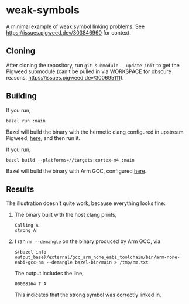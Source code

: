 # weak-symbols

A minimal example of weak symbol linking problems. See
https://issues.pigweed.dev/303846960 for context.

## Cloning

After cloning the repository, run `git submodule --update init` to get the
Pigweed submodule (can't be pulled in via WORKSPACE for obscure reasons,
https://issues.pigweed.dev/300695111).

## Building

If you run,

```
bazel run :main
```

Bazel will build the binary with the hermetic clang configured in upstream
Pigweed,
[here](https://cs.opensource.google/pigweed/pigweed/+/main:pw_toolchain/host_clang/BUILD.bazel),
and then run it.

If you run,

```
bazel build --platforms=//targets:cortex-m4 :main
```

Bazel will build the binary with Arm GCC, configured
[here](https://cs.opensource.google/pigweed/pigweed/+/main:pw_toolchain/arm_gcc/BUILD.bazel).

## Results

The illustration doesn't quite work, because everything looks fine:

1.  The binary built with the host clang prints,

    ```
    Calling A
    strong A!
    ```

2.  I ran `nm --demangle` on the binary produced by Arm GCC, via

    ```
    $(bazel info output_base)/external/gcc_arm_none_eabi_toolchain/bin/arm-none-eabi-gcc-nm --demangle bazel-bin/main > /tmp/nm.txt
    ```

    The output includes the line,

    ```
    00008164 T A
    ```

    This indicates that the strong symbol was correctly linked in.

